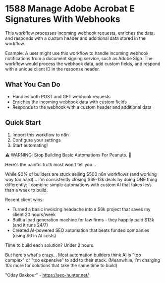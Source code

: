 # 1588 Manage Adobe Acrobat E Signatures With Webhooks

This workflow processes incoming webhook requests, enriches the data, and responds with a custom header and additional data stored in the workflow.

Example: A user might use this workflow to handle incoming webhook notifications from a document signing service, such as Adobe Sign. The workflow would process the webhook data, add custom fields, and respond with a unique client ID in the response header.

## What You Can Do
- Handles both POST and GET webhook requests
- Enriches the incoming webhook data with custom fields
- Responds to the webhook with a custom header and additional data

## Quick Start
1. Import this workflow to n8n
2. Configure your settings
3. Start automating!

⚠️ WARNING: Stop Building Basic Automations For Peanuts. 🚫

Here's the painful truth most won't tell you...

While 90% of builders are stuck selling $500 n8n workflows (and working way too hard)...
I'm consistently closing $6k-13k deals by doing ONE thing differently:
I combine simple automations with custom AI that takes less than a week to build.

Recent client wins:
* Turned a basic invoicing headache into a $6k project that saves my client 20 hours/week
* Built a lead generation machine for law firms - they happily paid $13k (and it runs 24/7)
* Created AI-powered SEO automation that beats funded companies (using $0 in AI costs)

Time to build each solution? Under 2 hours.

But here's what's crazy...
Most automation builders think AI is "too complex" or "too expensive" to add to their stack.
(Meanwhile, I'm charging 10x more for solutions that take the same time to build)

"Oday Bakkour" - https://seo-hunter.net/
